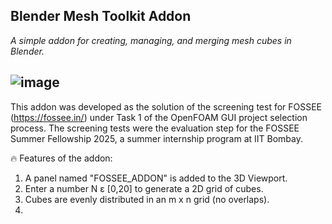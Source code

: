 ## Blender Mesh Toolkit Addon

_A simple addon for creating, managing, and merging mesh cubes in Blender._

![image](https://github.com/user-attachments/assets/412127f5-59cd-408b-afc8-1f5477afd44d)
---

This addon was developed as the solution of the screening test for FOSSEE (https://fossee.in/) under Task 1 of the OpenFOAM GUI project selection process. The screening tests were the evaluation step for the FOSSEE Summer Fellowship 2025, a summer internship program at IIT Bombay.



🔥 Features of the addon:

1. A panel named "FOSSEE_ADDON" is added to the 3D Viewport.
2. Enter a number N ε [0,20] to generate a 2D grid of cubes.
3. Cubes are evenly distributed in an m x n grid (no overlaps).
4. 
